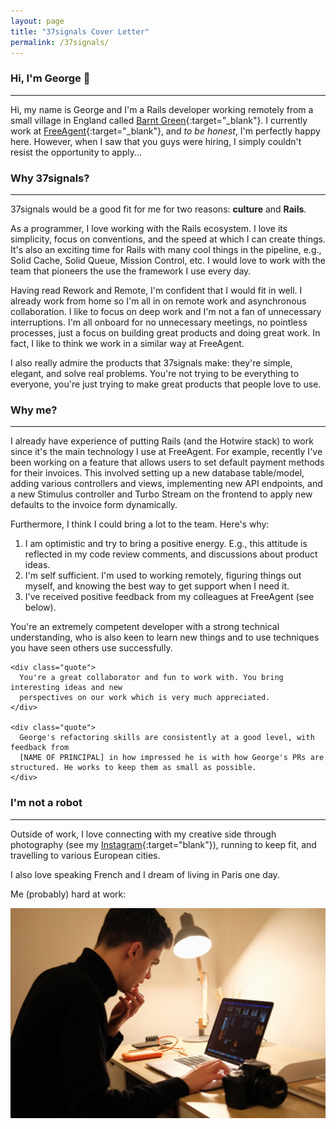 ```yaml
---
layout: page
title: "37signals Cover Letter"
permalink: /37signals/
---
```


### Hi, I'm George 👋
---

Hi, my name is George and I'm a Rails developer working remotely from a small village in England called 
[Barnt Green](https://en.wikipedia.org/wiki/Barnt_Green){:target="\_blank"}. I currently work at 
[FreeAgent](https://www.freeagent.com/){:target="\_blank"}, and _to be honest_, I'm perfectly happy here. However,
when I saw that you guys were hiring, I simply couldn't resist the opportunity to apply...



### Why 37signals?
---

37signals would be a good fit for me for two reasons: **culture** and **Rails**.

As a programmer, I love working with the Rails ecosystem. I love its simplicity, focus on
conventions, and the speed at which I can create things. It's also an exciting time for Rails 
with many cool things in the pipeline, e.g., Solid Cache, Solid Queue, Mission Control, etc. 
I would love to work with the team that pioneers the use the framework I use every day.

Having read Rework and Remote, I'm confident that I would fit in well.
I already work from home so I'm all in on remote work and asynchronous
collaboration. I like to focus on deep work and I'm not a fan of unnecessary
interruptions. I'm all onboard for no unnecessary meetings, no pointless processes,
just a focus on building great products and doing great work. In fact, I like to think
we work in a similar way at FreeAgent.

I also really admire the products that 37signals make: they're simple, elegant, and solve real problems.
You're not trying to be everything to everyone, you're just trying to make great products that people love to use.

### Why me?
---

I already have experience of putting Rails (and the Hotwire stack) to work since it's the main technology
I use at FreeAgent. For example, recently I've been working on a feature that
allows users to set default payment methods for their invoices. This involved
setting up a new database table/model, adding various controllers and views, implementing new API endpoints,
and a new Stimulus controller and Turbo Stream on the frontend to apply new defaults to the invoice form dynamically.

Furthermore, I think I could bring a lot to the team. Here's why:

1. I am optimistic and try to bring a positive energy. E.g., this
    attitude is reflected in my code review comments, and discussions about
    product ideas.
2. I'm self sufficient. I'm used to working remotely, figuring things out myself, and knowing the best way to get
   support when I need it.
3. I've received positive feedback from my colleagues at FreeAgent (see below).

<div class="card mb-3">
  <div class="card-body">
    <div class="quote">
      You're an extremely competent developer with a strong technical understanding, 
      who is also keen to learn new things and to use techniques you have seen others use successfully.
    </div>

    <div class="quote">
      You're a great collaborator and fun to work with. You bring interesting ideas and new
      perspectives on our work which is very much appreciated.
    </div>

    <div class="quote">
      George's refactoring skills are consistently at a good level, with feedback from 
      [NAME OF PRINCIPAL] in how impressed he is with how George's PRs are structured. He works to keep them as small as possible.
    </div>
  </div>
</div>

### I'm not a robot
---

Outside of work, I love connecting with my creative side
through photography (see my [Instagram](https://www.instagram.com/georgestephenbaker/){:target="blank"}),
running to keep fit, and travelling to various European cities.

I also love speaking French and I dream of living in Paris one day.

Me (probably) hard at work:

<img src="/assets/img/at-work.jpeg" alt="George at work" class="img-fluid rounded-3">
